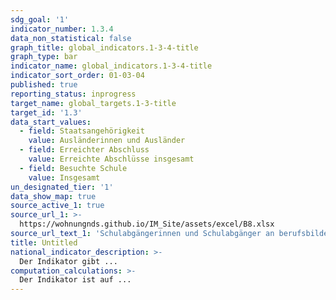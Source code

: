 ```yaml
---
sdg_goal: '1'
indicator_number: 1.3.4
data_non_statistical: false
graph_title: global_indicators.1-3-4-title
graph_type: bar
indicator_name: global_indicators.1-3-4-title
indicator_sort_order: 01-03-04
published: true
reporting_status: inprogress
target_name: global_targets.1-3-title
target_id: '1.3'
data_start_values:
  - field: Staatsangehörigkeit
    value: Ausländerinnen und Ausländer
  - field: Erreichter Abschluss
    value: Erreichte Abschlüsse insgesamt
  - field: Besuchte Schule
    value: Insgesamt
un_designated_tier: '1'
data_show_map: true
source_active_1: true
source_url_1: >-
  https://wohnungnds.github.io/IM_Site/assets/excel/B8.xlsx
source_url_text_1: 'Schulabgängerinnen und Schulabgänger an berufsbildenden Schulen nach Schulart und Schulabschluss'
title: Untitled
national_indicator_description: >-
  Der Indikator gibt ...
computation_calculations: >-
  Der Indikator ist auf ...
---
```


